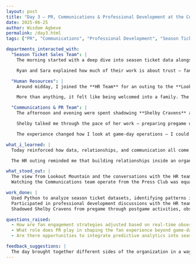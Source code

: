 ```yaml
---
layout: post
title: "Day 3 – PR, Communications & Professional Development at the Colorado Rockies"
date: 2025-06-25
author: Wisdom Agbeve
permalink: /day3.html
tags: ["PR", "Communications", "Professional Development", "Season Tickets", "Ryan Wetterich", "Sara Bergerson", "Shelby Cravens"]

departments_interacted_with:
  "Season Ticket Sales Team": |
    The morning started with a deep dive into season ticket data alongside **Ryan Wetterich** and **Sara Bergerson**. Unlike previous observations, I had the chance to work directly on a project, using **Python** to analyze datasets for different seasonal ticket categories. Running through the numbers, I could see how patterns in attendance and purchasing behavior informed how the team builds relationships with long-term fans.  

    Ryan and Sara explained how much of their work is about trust — fans who invest in season tickets aren’t just buying seats, they’re buying into an experience. Understanding their preferences and keeping them engaged is as much about listening as it is about analyzing data, and this perspective shaped how I looked at the project.

  "Human Resources": |
    Around midday, I joined the **HR Team** for an outing to the **Lookout Mountain Preserve and Nature Center**. It was a refreshing change of pace, and it gave me a chance to see a different side of the team outside of meetings and office work. We walked trails, talked about career paths, and shared stories over lunch while enjoying the view of Denver from the mountain.  

    More than anything, it felt like being welcomed into a family. The conversations weren’t forced or overly formal — just genuine interactions that made me feel like I was truly part of the Rockies organization, not just an observer.

  "Communications & PR Team": |
    The afternoon and evening were spent shadowing **Shelby Cravens** and the Communications & PR team. This time, I watched much of the action unfold from the **Press Club**, giving me a front-row view of how game-day operations are coordinated behind the scenes.  

    Shelby talked me through the pace of her work — preparing pregame updates, handling in-game communication, and being ready to respond quickly to anything unexpected. Watching from the Press Club gave me a clear sense of how every announcement, press update, and fan-facing message is carefully timed and executed.  

    The experience changed how I look at game-day operations — I could finally connect all the moving parts I had been learning about to the live energy of a Rockies game.

what_i_learned: |
  Today reinforced how data, relationships, and communication all come together in sports operations. Working directly with Python to analyze season ticket data helped me understand how raw numbers translate into real decisions that affect fan engagement.  

  The HR outing reminded me that building relationships inside an organization is just as important as building them with fans. And shadowing Shelby gave me a firsthand look at how crucial precision and adaptability are in game-day communications.

what_stood_out: |
  The view from Lookout Mountain and the conversations with the HR team stood out because it made me feel like I was becoming part of the Rockies family, not just an intern passing through.  
  Watching the Communications team operate from the Press Club was equally eye-opening — seeing how quickly Shelby and her team adapted to real-time changes showed me the level of professionalism required to keep everything running smoothly during a live event.

work_done: |
  Used Python to analyze season ticket datasets, identifying patterns in attendance and purchase behaviors.  
  Participated in professional development discussions with the HR team during an outing at Lookout Mountain Preserve and Nature Center.  
  Shadowed Shelby Cravens from pregame through postgame activities, observing PR and communications workflows from the Press Club.

questions_raised:
  - How are fan engagement strategies adjusted based on real-time observations during games?  
  - What role does PR play in shaping the fan experience beyond game-day communications?  
  - Are there opportunities to integrate predictive analytics into season ticket sales strategies?

feedback_suggestions: |
  The day brought together different sides of the organization in a way that felt connected and meaningful. Working on a real project, bonding with the HR team, and watching the game-day operations unfold from the Press Club all added layers to my understanding of how much collaboration and care go into making every fan’s experience memorable.
---
```

